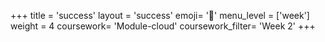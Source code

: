 +++
title = 'success'
layout = 'success'
emoji= '📝'
menu_level = ['week']
weight = 4
coursework= 'Module-cloud'
coursework_filter= 'Week 2'
+++

